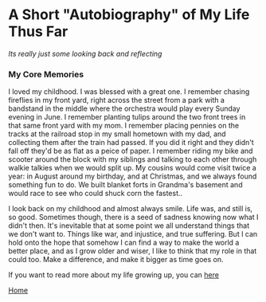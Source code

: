 # A Short "Autobiography" of My Life Thus Far
*Its really just some looking back and reflecting*
### My Core Memories 
I loved my childhood. I was blessed with a great one. I remember chasing fireflies in my front yard, right across the street from a park with a bandstand in the middle where the orchestra would play every Sunday evening in June. I remember planting tulips around the two front trees in that same front yard with my mom. I remember placing pennies on the tracks at the railroad stop in my small hometown with my dad, and collecting them after the train had passed. If you did it right and they didn't fall off they'd be as flat as a peice of paper. I remember riding my bike and scooter around the block with my siblings and talking to each other through walkie talkies when we would split up. My cousins would come visit twice a year: in August around my birthday, and at Christmas, and we always found something fun to do. We built blanket forts in Grandma's basement and would race to see who could shuck corn the fastest..

I look back on my childhood and almost always smile. Life was, and still is, so good. Sometimes though, there is a seed of sadness knowing now what I didn't then. It's inevitable that at some point we all understand things that we don't want to. Things like war, and injustice, and true suffering. But I can hold onto the hope that somehow I can find a way to make the world a better place, and as I grow older and wiser, I like to think that my role in that could too. Make a difference, and make it bigger as time goes on. 

If you want to read more about my life growing up, you can [here](school.md)

[Home](README.md)
